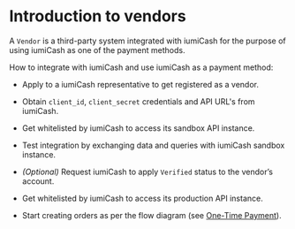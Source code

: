# Introduction to vendors

A `Vendor` is a third-party system integrated with iumiCash for the purpose of using iumiCash as one of the payment methods.


How to integrate with iumiCash and use iumiCash as a payment method:
* Apply to a iumiCash representative to get registered as a vendor. 

* Obtain `client_id`, `client_secret` credentials and API URL's from iumiCash.

* Get whitelisted by iumiCash to access its sandbox API instance.

* Test integration by exchanging data and queries with iumiCash sandbox instance.

* *(Optional)* Request iumiCash to apply `Verified` status to the vendor’s account.

* Get whitelisted by iumiCash to access its production API instance.

* Start creating orders as per the flow diagram (see [One-Time Payment][one_time_diagrams]).

[one_time_diagrams]: ../diagrams/onetime.md
[recurrent_diagram]: ../diagrams/recurrent.md
